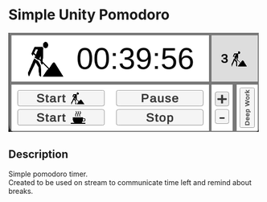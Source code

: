 # Simple Unity Pomodoro
![screenshot](Screenshots/screenshot.png)

## Description
Simple pomodoro timer.  
Created to be used on stream to communicate time left and remind about breaks.

